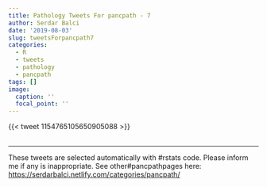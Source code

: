 ```yaml
---
title: Pathology Tweets For pancpath - 7
author: Serdar Balci
date: '2019-08-03'
slug: tweetsForpancpath7
categories:
  - R
  - tweets
  - pathology
  - pancpath
tags: []
image:
  caption: ''
  focal_point: ''
---
```



{{< tweet 1154765105650905088 >}}
<br>
<br>
<hr>


These tweets are selected automatically with #rstats code. Please inform me if any is inappropriate.
See other#pancpathpages here: https://serdarbalci.netlify.com/categories/pancpath/
